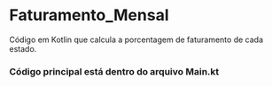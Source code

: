 # Faturamento_Mensal
Código em Kotlin que calcula a porcentagem de faturamento de cada estado.


### Código principal está dentro do arquivo Main.kt
